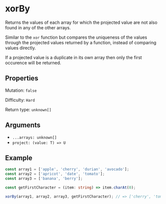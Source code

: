 # xorBy

Returns the values of each array for which the projected value are not also found in any of the other arrays.

Similar to the `xor` function but compares the uniqueness of the values through the projected values returned by a function, instead of comparing values directly.

If a projected value is a duplicate in its own array then only the first occurence will be returned.

## Properties

Mutation: `false`

Difficulty: `Hard`

Return type: `unknown[]`

## Arguments

- `...arrays: unknown[]`
- `project: (value: T) => U`

## Example

```typescript
const array1 = ['apple', 'cherry', 'durian', 'avocado'];
const array2 = ['apricot', 'date', 'tomato'];
const array3 = ['banana', 'berry'];

const getFirstCharacter = (item: string) => item.charAt(0);

xorBy(array1, array2, array3, getFirstCharacter); // => ['cherry', 'tomato', 'banana']
```
